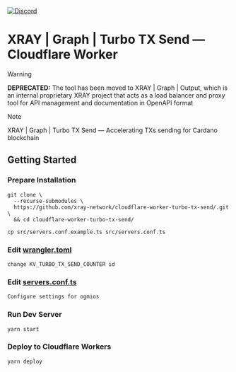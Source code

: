 <a href="https://discord.gg/WhZmm46APN"><img alt="Discord" src="https://img.shields.io/discord/852538978946383893?style=for-the-badge&logo=discord&label=Discord&labelColor=%231940ED&color=%233FCB9B"></a>

# XRAY | Graph | Turbo TX Send — Cloudflare Worker

> [!WARNING]
> **DEPRECATED:** The tool has been moved to XRAY | Graph | Output, which is an internal proprietary XRAY project that acts as a load balancer and proxy tool for API management and documentation in OpenAPI format

> [!NOTE]
> XRAY | Graph | Turbo TX Send — Accelerating TXs sending for Cardano blockchain

## Getting Started
### Prepare Installation

``` console
git clone \
  --recurse-submodules \
  https://github.com/xray-network/cloudflare-worker-turbo-tx-send/.git \
  && cd cloudflare-worker-turbo-tx-send/
```
``` console
cp src/servers.conf.example.ts src/servers.conf.ts
```

### Edit [wrangler.toml](https://github.com/xray-network/cloudflare-worker-output-load-balancer/blob/main/wrangler.toml)

```
change KV_TURBO_TX_SEND_COUNTER id
```

### Edit [servers.conf.ts](https://github.com/xray-network/cloudflare-worker-output-load-balancer/blob/main/src/servers.conf.example.ts)

```
Configure settings for ogmios
```

### Run Dev Server

```
yarn start
```

### Deploy to Cloudflare Workers

```
yarn deploy
```
